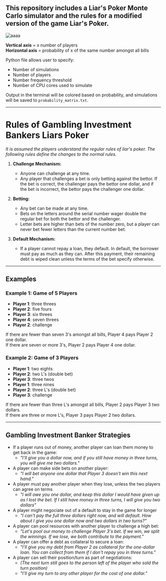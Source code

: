 ## This repository includes a Liar's Poker Monte Carlo simulator and the rules for a modified version of the game Liar's Poker.
![aaaa](https://github.com/colindharrington/gambling-investment-bankers-liars-poker/assets/42985430/8f22795d-cf44-48a9-b48e-37443675fb80)

**Vertical axis** = x number of players  
**Horizontal axis** = probability of x of the same number amongst all bills

Python file allows user to specify:
- Number of simulations
- Number of players
- Number frequency threshold
- Number of CPU cores used to simulate

Output in the terminal will be colored based on probability, and simulations will be saved to `probability_matrix.txt`.

--------------------------------------------

# Rules of Gambling Investment Bankers Liars Poker

*It is assumed the players understand the regular rules of liar's poker. The following rules define the changes to the normal rules.*

1. **Challenge Mechanism:**
   - Anyone can challenge at any time.
   - Any player that challenges a bet is only betting against the bettor. If the bet is correct, the challenger pays the bettor one dollar, and if the bet is incorrect, the bettor pays the challenger one dollar.

2. **Betting:**
   - Any bet can be made at any time.
   - Bets on the letters around the serial number wager double the regular bet for both the bettor and the challenger.
   - Letter bets are higher than bets of the number zero, but a player can never bet fewer letters than the current number bet.

3. **Default Mechanism:**
   - If a player cannot repay a loan, they default. In default, the borrower must pay as much as they can. After this payment, their remaining debt is wiped clean unless the terms of the bet specify otherwise.

--------------------------------------------

## Examples

### Example 1: Game of 5 Players
- **Player 1**: three threes
- **Player 2**: five fours
- **Player 3**: six threes
- **Player 4**: seven threes
- **Player 2**: challenge

If there are fewer than seven 3's amongst all bills, Player 4 pays Player 2 one dollar.  
If there are seven or more 3's, Player 2 pays Player 4 one dollar.

### Example 2: Game of 3 Players
- **Player 1**: two eights
- **Player 2**: two L's (double bet)
- **Player 3**: three twos
- **Player 1**: three nines
- **Player 2**: three L's (double bet)
- **Player 3**: challenge

If there are fewer than three L's amongst all bills, Player 2 pays Player 3 two dollars.  
If there are three or more L's, Player 3 pays Player 2 two dollars.

--------------------------------------------

## Gambling Investment Banker Strategies
- If a player runs out of money, another player can loan them money to get back in the game:
  - *"I'll give you a dollar now, and if you still have money in three turns, you will give me two dollars."*
- A player can make side bets on another player:
  - *"I will bet anyone one dollar that Player 3 doesn't win this next hand."*
- A player must pay another player when they lose, unless the two players can agree on terms
  - *"I will owe you one dollar, and keep this dollar I would have given up as I lost the bet. If I still have money in three turns, I will give you two dollars"*
- A player might negociate out of a default to stay in the game for longer
  - *"I can't pay the full three dollars right now, and will default. How about I give you one dollar now and two dollars in two turns?"*
- A player can pool resources with another player to challenge a high bet:
  - *"Let's pool our money to challenge Player 3's bet. If we win, we split the winnings. If we lose, we both contribute to the payment."*
- A player can offer a debt as collateral to secure a loan:
  - *"I'll give you my debt from Player 2 as collateral for the one-dollar loan. You can collect from them if I don't repay you in three turns."*
- A player can sell their position/turn as part of negotiations:
  - *(The next turn still goes to the person left of the player who sold the turn position)*
  - *"I'll give my turn to any other player for the cost of one dollar."*
